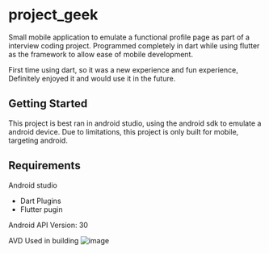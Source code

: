 # project_geek

Small mobile application to emulate a functional profile page as part of a interview coding project.
Programmed completely in dart while using flutter as the framework to allow ease of mobile development.

First time using dart, so it was a new experience and fun experience, Definitely enjoyed it and would use it in the future.

## Getting Started

This project is best ran in android studio, using the android sdk to emulate a android device.
Due to limitations, this project is only built for mobile, targeting android.


## Requirements
Android studio
- Dart Plugins
- Flutter pugin

Android API Version: 30

AVD Used in building
![image](https://user-images.githubusercontent.com/8345926/139518291-1f43198c-bfe7-4aa2-9315-f0ecc4a05ad0.png)
